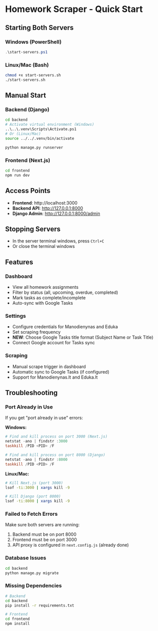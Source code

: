 # Homework Scraper - Quick Start

## Starting Both Servers

### Windows (PowerShell)
```powershell
.\start-servers.ps1
```

### Linux/Mac (Bash)
```bash
chmod +x start-servers.sh
./start-servers.sh
```

## Manual Start

### Backend (Django)
```bash
cd backend
# Activate virtual environment (Windows)
..\..\.venv\Scripts\Activate.ps1
# Or (Linux/Mac)
source ../../.venv/bin/activate

python manage.py runserver
```

### Frontend (Next.js)
```bash
cd frontend
npm run dev
```

## Access Points

- **Frontend**: http://localhost:3000
- **Backend API**: http://127.0.0.1:8000
- **Django Admin**: http://127.0.0.1:8000/admin

## Stopping Servers

- In the server terminal windows, press `Ctrl+C`
- Or close the terminal windows

## Features

### Dashboard
- View all homework assignments
- Filter by status (all, upcoming, overdue, completed)
- Mark tasks as complete/incomplete
- Auto-sync with Google Tasks

### Settings
- Configure credentials for Manodienynas and Eduka
- Set scraping frequency
- **NEW**: Choose Google Tasks title format (Subject Name or Task Title)
- Connect Google account for Tasks sync

### Scraping
- Manual scrape trigger in dashboard
- Automatic sync to Google Tasks (if configured)
- Support for Manodienynas.lt and Eduka.lt

## Troubleshooting

### Port Already in Use
If you get "port already in use" errors:

**Windows:**
```powershell
# Find and kill process on port 3000 (Next.js)
netstat -ano | findstr :3000
taskkill /PID <PID> /F

# Find and kill process on port 8000 (Django)
netstat -ano | findstr :8000
taskkill /PID <PID> /F
```

**Linux/Mac:**
```bash
# Kill Next.js (port 3000)
lsof -ti:3000 | xargs kill -9

# Kill Django (port 8000)
lsof -ti:8000 | xargs kill -9
```

### Failed to Fetch Errors
Make sure both servers are running:
1. Backend must be on port 8000
2. Frontend must be on port 3000
3. API proxy is configured in `next.config.js` (already done)

### Database Issues
```bash
cd backend
python manage.py migrate
```

### Missing Dependencies
```bash
# Backend
cd backend
pip install -r requirements.txt

# Frontend
cd frontend
npm install
```

